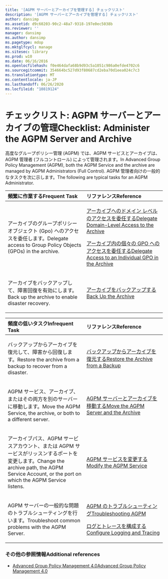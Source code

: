 ```yaml
---
title: '[AGPM サーバーとアーカイブを管理する] チェックリスト'
description: '[AGPM サーバーとアーカイブを管理する] チェックリスト'
author: dansimp
ms.assetid: d9c60203-90c2-48a7-9318-197e0ec5038b
ms.reviewer: ''
manager: dansimp
ms.author: dansimp
ms.pagetype: mdop
ms.mktglfcycl: manage
ms.sitesec: library
ms.prod: w10
ms.date: 06/16/2016
ms.openlocfilehash: f0e464dafa68b9d93c5a1051c986a0efde4702c6
ms.sourcegitcommit: 354664bc527d93f80687cd2eba70d1eea024c7c3
ms.translationtype: MT
ms.contentlocale: ja-JP
ms.lasthandoff: 06/26/2020
ms.locfileid: "10819124"
---
```

# <span data-ttu-id="a7df6-103">チェックリスト: AGPM サーバーとアーカイブの管理</span><span class="sxs-lookup"><span data-stu-id="a7df6-103">Checklist: Administer the AGPM Server and Archive</span></span>


<span data-ttu-id="a7df6-104">高度なグループポリシー管理 (AGPM) では、AGPM サービスとアーカイブは、AGPM 管理者 (フルコントロール) によって管理されます。</span><span class="sxs-lookup"><span data-stu-id="a7df6-104">In Advanced Group Policy Management (AGPM), both the AGPM Service and the archive are managed by AGPM Administrators (Full Control).</span></span> <span data-ttu-id="a7df6-105">AGPM 管理者向けの一般的なタスクを次に示します。</span><span class="sxs-lookup"><span data-stu-id="a7df6-105">The following are typical tasks for an AGPM Administrator.</span></span>

<table>
<colgroup>
<col width="50%" />
<col width="50%" />
</colgroup>
<thead>
<tr class="header">
<th align="left"><span data-ttu-id="a7df6-106">頻繁に作業する</span><span class="sxs-lookup"><span data-stu-id="a7df6-106">Frequent Task</span></span></th>
<th align="left"><span data-ttu-id="a7df6-107">リファレンス</span><span class="sxs-lookup"><span data-stu-id="a7df6-107">Reference</span></span></th>
</tr>
</thead>
<tbody>
<tr class="odd">
<td align="left"><p><span data-ttu-id="a7df6-108">アーカイブのグループポリシーオブジェクト (Gpo) へのアクセスを委任します。</span><span class="sxs-lookup"><span data-stu-id="a7df6-108">Delegate access to Group Policy Objects (GPOs) in the archive.</span></span></p></td>
<td align="left"><p><a href="delegate-domain-level-access-to-the-archive-agpm40.md" data-raw-source="[Delegate Domain-Level Access to the Archive](delegate-domain-level-access-to-the-archive-agpm40.md)"><span data-ttu-id="a7df6-109">アーカイブへのドメイン レベルのアクセスを委任する</span><span class="sxs-lookup"><span data-stu-id="a7df6-109">Delegate Domain-Level Access to the Archive</span></span></a></p>
<p><a href="delegate-access-to-an-individual-gpo-in-the-archive-agpm40.md" data-raw-source="[Delegate Access to an Individual GPO in the Archive](delegate-access-to-an-individual-gpo-in-the-archive-agpm40.md)"><span data-ttu-id="a7df6-110">アーカイブ内の個々の GPO へのアクセスを委任する</span><span class="sxs-lookup"><span data-stu-id="a7df6-110">Delegate Access to an Individual GPO in the Archive</span></span></a></p></td>
</tr>
<tr class="even">
<td align="left"><p><span data-ttu-id="a7df6-111">アーカイブをバックアップして、障害回復を有効にします。</span><span class="sxs-lookup"><span data-stu-id="a7df6-111">Back up the archive to enable disaster recovery.</span></span></p></td>
<td align="left"><p><a href="back-up-the-archive-agpm40.md" data-raw-source="[Back Up the Archive](back-up-the-archive-agpm40.md)"><span data-ttu-id="a7df6-112">アーカイブをバックアップする</span><span class="sxs-lookup"><span data-stu-id="a7df6-112">Back Up the Archive</span></span></a></p></td>
</tr>
</tbody>
</table>

 

<table>
<colgroup>
<col width="50%" />
<col width="50%" />
</colgroup>
<thead>
<tr class="header">
<th align="left"><span data-ttu-id="a7df6-113">頻度の低いタスク</span><span class="sxs-lookup"><span data-stu-id="a7df6-113">Infrequent Task</span></span></th>
<th align="left"><span data-ttu-id="a7df6-114">リファレンス</span><span class="sxs-lookup"><span data-stu-id="a7df6-114">Reference</span></span></th>
</tr>
</thead>
<tbody>
<tr class="odd">
<td align="left"><p><span data-ttu-id="a7df6-115">バックアップからアーカイブを復元して、障害から回復します。</span><span class="sxs-lookup"><span data-stu-id="a7df6-115">Restore the archive from a backup to recover from a disaster.</span></span></p></td>
<td align="left"><p><a href="restore-the-archive-from-a-backup-agpm40.md" data-raw-source="[Restore the Archive from a Backup](restore-the-archive-from-a-backup-agpm40.md)"><span data-ttu-id="a7df6-116">バックアップからアーカイブを復元する</span><span class="sxs-lookup"><span data-stu-id="a7df6-116">Restore the Archive from a Backup</span></span></a></p></td>
</tr>
<tr class="even">
<td align="left"><p><span data-ttu-id="a7df6-117">AGPM サービス、アーカイブ、またはその両方を別のサーバーに移動します。</span><span class="sxs-lookup"><span data-stu-id="a7df6-117">Move the AGPM Service, the archive, or both to a different server.</span></span></p></td>
<td align="left"><p><a href="move-the-agpm-server-and-the-archive-agpm40.md" data-raw-source="[Move the AGPM Server and the Archive](move-the-agpm-server-and-the-archive-agpm40.md)"><span data-ttu-id="a7df6-118">AGPM サーバーとアーカイブを移動する</span><span class="sxs-lookup"><span data-stu-id="a7df6-118">Move the AGPM Server and the Archive</span></span></a></p></td>
</tr>
<tr class="odd">
<td align="left"><p><span data-ttu-id="a7df6-119">アーカイブパス、AGPM サービスアカウント、または AGPM サービスがリッスンするポートを変更します。</span><span class="sxs-lookup"><span data-stu-id="a7df6-119">Change the archive path, the AGPM Service Account, or the port on which the AGPM Service listens.</span></span></p></td>
<td align="left"><p><a href="modify-the-agpm-service-agpm40.md" data-raw-source="[Modify the AGPM Service](modify-the-agpm-service-agpm40.md)"><span data-ttu-id="a7df6-120">AGPM サービスを変更する</span><span class="sxs-lookup"><span data-stu-id="a7df6-120">Modify the AGPM Service</span></span></a></p></td>
</tr>
<tr class="even">
<td align="left"><p><span data-ttu-id="a7df6-121">AGPM サーバーの一般的な問題のトラブルシューティングを行います。</span><span class="sxs-lookup"><span data-stu-id="a7df6-121">Troubleshoot common problems with the AGPM Server.</span></span></p></td>
<td align="left"><p><a href="troubleshooting-agpm-agpm40.md" data-raw-source="[Troubleshooting AGPM](troubleshooting-agpm-agpm40.md)"><span data-ttu-id="a7df6-122">AGPM のトラブルシューティング</span><span class="sxs-lookup"><span data-stu-id="a7df6-122">Troubleshooting AGPM</span></span></a></p>
<p><a href="configure-logging-and-tracing-agpm40.md" data-raw-source="[Configure Logging and Tracing](configure-logging-and-tracing-agpm40.md)"><span data-ttu-id="a7df6-123">ログとトレースを構成する</span><span class="sxs-lookup"><span data-stu-id="a7df6-123">Configure Logging and Tracing</span></span></a></p></td>
</tr>
</tbody>
</table>

 

### <span data-ttu-id="a7df6-124">その他の参照情報</span><span class="sxs-lookup"><span data-stu-id="a7df6-124">Additional references</span></span>

-   [<span data-ttu-id="a7df6-125">Advanced Group Policy Management 4.0</span><span class="sxs-lookup"><span data-stu-id="a7df6-125">Advanced Group Policy Management 4.0</span></span>](advanced-group-policy-management-40.md)

 

 





